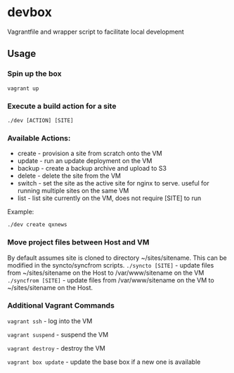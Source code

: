 # devbox
Vagrantfile and wrapper script to facilitate local development
## Usage
### Spin up the box
```
vagrant up
```
### Execute a build action for a site
```
./dev [ACTION] [SITE]
```
### Available Actions:

* create - provision a site from scratch onto the VM
* update - run an update deployment on the VM
* backup - create a backup archive and upload to S3
* delete - delete the site from the VM
* switch - set the site as the active site for nginx to serve. useful for running multiple sites on the same VM
* list   - list site currently on the VM, does not require [SITE] to run

Example:
```
./dev create qxnews
```

### Move project files between Host and VM
By default assumes site is cloned to directory ~/sites/sitename. This can be modified in the syncto/syncfrom scripts.
```./syncto [SITE]``` - update files from ~/sites/sitename on the Host to /var/www/sitename on the VM
```./syncfrom [SITE]``` - update files from /var/www/sitename on the VM to ~/sites/sitename on the Host.

### Additional Vagrant Commands
```vagrant ssh``` - log into the VM

```vagrant suspend``` - suspend the VM

```vagrant destroy``` - destroy the VM

```vagrant box update``` - update the base box if a new one is available
